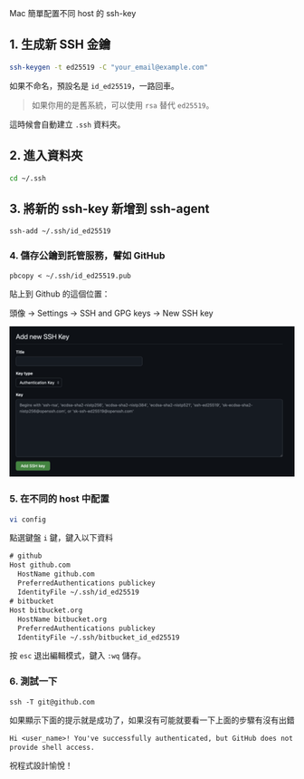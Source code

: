 Mac 簡單配置不同 host 的 ssh-key

## 1. 生成新 SSH 金鑰

```bash
ssh-keygen -t ed25519 -C "your_email@example.com"
```

如果不命名，預設名是 `id_ed25519`，一路回車。

> 如果你用的是舊系統，可以使用 `rsa` 替代 `ed25519`。

這時候會自動建立 `.ssh` 資料夾。

## 2. 進入資料夾

```bash
cd ~/.ssh
```

## 3. 將新的 ssh-key 新增到 ssh-agent

```ssh
ssh-add ~/.ssh/id_ed25519
```

### 4. 儲存公鑰到託管服務，譬如 GitHub

```ssh
pbcopy < ~/.ssh/id_ed25519.pub
```

貼上到 Github 的這個位置：

頭像 -> Settings -> SSH and GPG keys -> New SSH key

<img width="991" alt="github-add-ssh-key" src="github-add-ssh-key.png">


### 5. 在不同的 host 中配置

```bash
vi config
```

點選鍵盤 `i` 鍵，鍵入以下資料

```ssh
# github
Host github.com
  HostName github.com
  PreferredAuthentications publickey
  IdentityFile ~/.ssh/id_ed25519
# bitbucket
Host bitbucket.org
  HostName bitbucket.org
  PreferredAuthentications publickey
  IdentityFile ~/.ssh/bitbucket_id_ed25519
```

按 `esc` 退出編輯模式，鍵入 `:wq` 儲存。

### 6. 測試一下

```ssh
ssh -T git@github.com
```

如果顯示下面的提示就是成功了，如果沒有可能就要看一下上面的步驟有沒有出錯

```ssh
Hi <user_name>! You've successfully authenticated, but GitHub does not provide shell access.
```

祝程式設計愉悅！


